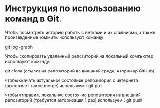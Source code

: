 # Инструкция по использованию команд в Git.

Чтобы посмотреть историю работы с ветками и их слияниями, а также произведенные коммиты используют команду:

git log –graph


Чтобы скопировать удаленный репозиторий на локальный компьютер используют команду:

git clone (ссылка на репозиторий во внешней среде, например GitHub)

чтобы скачать актуальное состояние репозитория с интернета (выполняет также merge) используем :
 git pull 

 чтобы отправить локальное состояние репозитория на внешний репозиторий (требуется авторизация 1 раз) используем : git push
